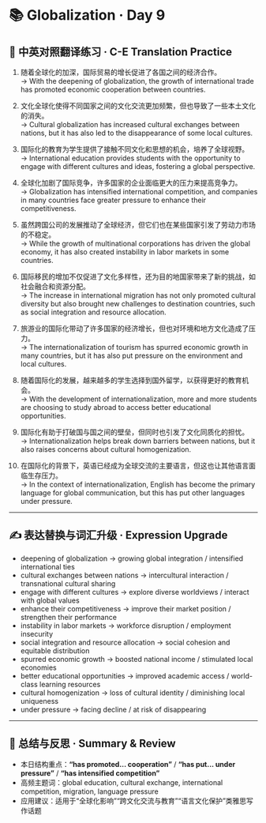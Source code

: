 # 📚 Globalization · Day 9

## 📖 中英对照翻译练习 · C-E Translation Practice

1. 随着全球化的加深，国际贸易的增长促进了各国之间的经济合作。  
   → With the deepening of globalization, the growth of international trade has promoted economic cooperation between countries.

2. 文化全球化使得不同国家之间的文化交流更加频繁，但也导致了一些本土文化的消失。  
   → Cultural globalization has increased cultural exchanges between nations, but it has also led to the disappearance of some local cultures.

3. 国际化的教育为学生提供了接触不同文化和思想的机会，培养了全球视野。  
   → International education provides students with the opportunity to engage with different cultures and ideas, fostering a global perspective.

4. 全球化加剧了国际竞争，许多国家的企业面临更大的压力来提高竞争力。  
   → Globalization has intensified international competition, and companies in many countries face greater pressure to enhance their competitiveness.

5. 虽然跨国公司的发展推动了全球经济，但它们也在某些国家引发了劳动力市场的不稳定。  
   → While the growth of multinational corporations has driven the global economy, it has also created instability in labor markets in some countries.

6. 国际移民的增加不仅促进了文化多样性，还为目的地国家带来了新的挑战，如社会融合和资源分配。  
   → The increase in international migration has not only promoted cultural diversity but also brought new challenges to destination countries, such as social integration and resource allocation.

7. 旅游业的国际化带动了许多国家的经济增长，但也对环境和地方文化造成了压力。  
   → The internationalization of tourism has spurred economic growth in many countries, but it has also put pressure on the environment and local cultures.

8. 随着国际化的发展，越来越多的学生选择到国外留学，以获得更好的教育机会。  
   → With the development of internationalization, more and more students are choosing to study abroad to access better educational opportunities.

9. 国际化有助于打破国与国之间的壁垒，但同时也引发了文化同质化的担忧。  
   → Internationalization helps break down barriers between nations, but it also raises concerns about cultural homogenization.

10. 在国际化的背景下，英语已经成为全球交流的主要语言，但这也让其他语言面临生存压力。  
    → In the context of internationalization, English has become the primary language for global communication, but this has put other languages under pressure.

---

## ✍️ 表达替换与词汇升级 · Expression Upgrade

- deepening of globalization → growing global integration / intensified international ties  
- cultural exchanges between nations → intercultural interaction / transnational cultural sharing  
- engage with different cultures → explore diverse worldviews / interact with global values  
- enhance their competitiveness → improve their market position / strengthen their performance  
- instability in labor markets → workforce disruption / employment insecurity  
- social integration and resource allocation → social cohesion and equitable distribution  
- spurred economic growth → boosted national income / stimulated local economies  
- better educational opportunities → improved academic access / world-class learning resources  
- cultural homogenization → loss of cultural identity / diminishing local uniqueness  
- under pressure → facing decline / at risk of disappearing

---

## 🧠 总结与反思 · Summary & Review

- 本日结构重点：**“has promoted... cooperation”** / **“has put... under pressure”** / **“has intensified competition”**  
- 高频主题词：global education, cultural exchange, international competition, migration, language pressure  
- 应用建议：适用于“全球化影响”“跨文化交流与教育”“语言文化保护”类雅思写作话题
